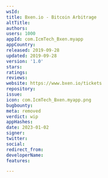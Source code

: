 ```yaml
---
wsId: 
title: Bxen.io - Bitcoin Arbitrage
altTitle: 
authors: 
users: 1000
appId: com.IcmTech_Bxen.myapp
appCountry: 
released: 2019-09-28
updated: 2019-09-28
version: '1.0'
stars: 
ratings: 
reviews: 
website: https://www.bxen.io/tickets
repository: 
issue: 
icon: com.IcmTech_Bxen.myapp.png
bugbounty: 
meta: removed
verdict: wip
appHashes: 
date: 2023-01-02
signer: 
twitter: 
social: 
redirect_from: 
developerName: 
features: 

---
```


